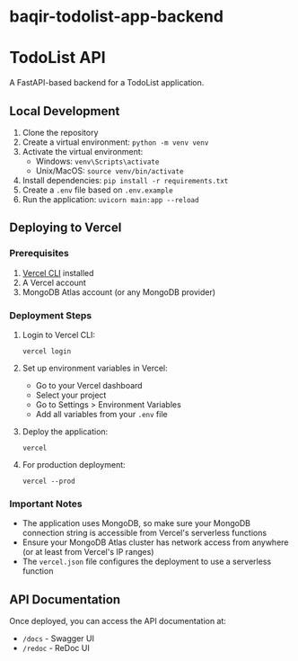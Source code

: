 # baqir-todolist-app-backend
# TodoList API

A FastAPI-based backend for a TodoList application.

## Local Development

1. Clone the repository
2. Create a virtual environment: `python -m venv venv`
3. Activate the virtual environment:
   - Windows: `venv\Scripts\activate`
   - Unix/MacOS: `source venv/bin/activate`
4. Install dependencies: `pip install -r requirements.txt`
5. Create a `.env` file based on `.env.example`
6. Run the application: `uvicorn main:app --reload`

## Deploying to Vercel

### Prerequisites

1. [Vercel CLI](https://vercel.com/download) installed
2. A Vercel account
3. MongoDB Atlas account (or any MongoDB provider)

### Deployment Steps

1. Login to Vercel CLI:
   ```
   vercel login
   ```

2. Set up environment variables in Vercel:
   - Go to your Vercel dashboard
   - Select your project
   - Go to Settings > Environment Variables
   - Add all variables from your `.env` file

3. Deploy the application:
   ```
   vercel
   ```

4. For production deployment:
   ```
   vercel --prod
   ```

### Important Notes

- The application uses MongoDB, so make sure your MongoDB connection string is accessible from Vercel's serverless functions
- Ensure your MongoDB Atlas cluster has network access from anywhere (or at least from Vercel's IP ranges)
- The `vercel.json` file configures the deployment to use a serverless function

## API Documentation

Once deployed, you can access the API documentation at:
- `/docs` - Swagger UI
- `/redoc` - ReDoc UI